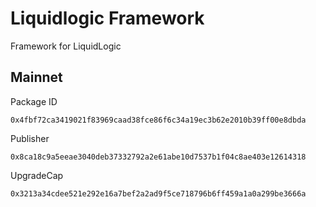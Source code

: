 # Liquidlogic Framework
Framework for LiquidLogic

## Mainnet
Package ID
```
0x4fbf72ca3419021f83969caad38fce86f6c34a19ec3b62e2010b39ff00e8dbda
```
Publisher
```
0x8ca18c9a5eeae3040deb37332792a2e61abe10d7537b1f04c8ae403e12614318
```
UpgradeCap
```
0x3213a34cdee521e292e16a7bef2a2ad9f5ce718796b6ff459a1a0a299be3666a
```
